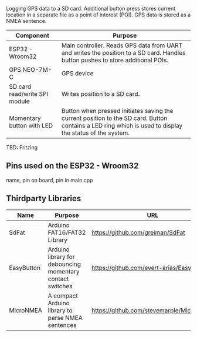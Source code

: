 Logging GPS data to a SD card. Additional button press stores current location in a separate file as a point of interest (POI). GPS data is stored as a NMEA sentence.

| Component | Purpose |
| -------- |-------------|
| ESP32 - Wroom32 | Main controller. Reads GPS data from UART and writes the position to a SD card. Handles button pushes to store additional POIs. |
| GPS NEO-7M-C | GPS device |
| SD card read/write SPI module | Writes position to a SD card. |
| Momentary button with LED | Button when pressed initiates saving the current position to the SD card. Button contains a LED ring which is used to display the status of the system. |

TBD: Fritzing

## Pins used on the ESP32 - Wroom32
name, pin on board, pin in main.cpp

## Thirdparty Libraries
| Name | Purpose | URL |
| -------- |-------------| -------------|
| SdFat | Arduino FAT16/FAT32 Library | https://github.com/greiman/SdFat |
| EasyButton | Arduino library for debouncing momentary contact switches | https://github.com/evert-arias/EasyButton |
| MicroNMEA | A compact Arduino library to parse NMEA sentences | https://github.com/stevemarple/MicroNMEA |